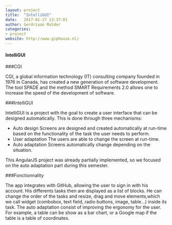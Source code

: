 ```yaml
---
layout: project
title:  "IntelliGUI"
date:   2017-01-27 13:37:01
author: Gerdriaan Mulder
categories:
- project
website: http://www.giphouse.nl/
---
```


#### IntelliGUI

###CGI

CGI, a  global information technology (IT) consulting company founded in 1976 in Canada, has created a new generation of software development. The tool SPADE and the method SMART Requirements 2.0 allows one to increase the speed of the development of software. 

###IntelliGUI

IntelliGUI is a project with the goal to create a user interface that can be designed automatically. This is done through three mechanisms:
- Auto design
Screens are designed and created automatically at run-time based on the functionality of the task the user needs to perform.
- User adaptation
The users are able to change the screen at run-time.
- Auto adaptation
Screens automatically change depending on the situation.

This AngularJS project was already partially implemented, so we focused on the auto adaptation part during this semester.

###Fonctionnality

The app integrates with GitHub, allowing the user to sign in with his account. His differents tasks then are displayed as a list of blocks. He can change the order of the tasks and resize, drag and move elements,which we call widget (combobox, text field, radio buttons, image, table…) inside its task. 
The auto adaptation consist of improving the ergonomy for the user. For example, a table can be show as a bar chart, or a Google map if the table is a table of coordinates.
